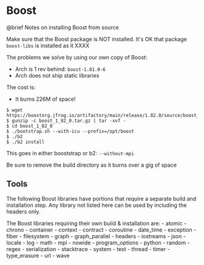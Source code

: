 Boost
=====

@brief Notes on installing Boost from source

Make sure that the Boost package is NOT installed.  It's OK that package `boost-libs` is installed as it XXXX

The problems we solve by using our own copy of Boost:
  - Arch is 1 rev behind:  `boost-1.81.0-6` 
  - Arch does not ship static libraries
 
The cost is:
  - It burns 226M of space!

````
$ wget https://boostorg.jfrog.io/artifactory/main/release/1.82.0/source/boost_1_82_0.tar.gz
$ gunzip -c boost_1_82_0.tar.gz | tar -xvf -
$ cd boost_1_82_0
$ ./bootstrap.sh --with-icu --prefix=/opt/boost
$ ./b2
$ ./b2 install
````
This goes in either booststrap or b2: `--without-mpi`

Be sure to remove the build directory as it burns over a gig of space

## Tools

The following Boost libraries have portions that require a separate build
and installation step. Any library not listed here can be used by including
the headers only.

The Boost libraries requiring their own build & installation are:
    - atomic
    - chrono
    - container
    - context
    - contract
    - coroutine
    - date_time
    - exception
    - fiber
    - filesystem
    - graph
    - graph_parallel
    - headers
    - iostreams
    - json
    - locale
    - log
    - math
    - mpi
    - nowide
    - program_options
    - python
    - random
    - regex
    - serialization
    - stacktrace
    - system
    - test
    - thread
    - timer
    - type_erasure
    - url
    - wave
